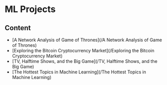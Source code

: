 # ML Projects

## Content

* [A Network Analysis of Game of Thrones](/A Network Analysis of Game of Thrones)
* [Exploring the Bitcoin Cryptocurrency Market](/Exploring the Bitcoin Cryptocurrency Market)
* [TV, Halftime Shows, and the Big Game](/TV, Halftime Shows, and the Big Game)
* [The Hottest Topics in Machine Learning](/The Hottest Topics in Machine Learning)
